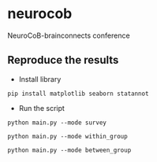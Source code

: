 # neurocob
NeuroCoB-brainconnects conference

## Reproduce the results
* Install library

```pip install matplotlib seaborn statannot```

* Run the script

```python main.py --mode survey```

```python main.py --mode within_group```

```python main.py --mode between_group```
